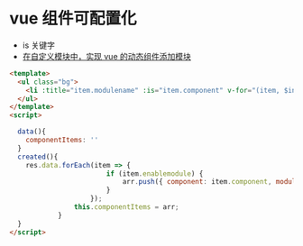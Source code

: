 # vue 组件可配置化

- is 关键字
- [在自定义模块中，实现 vue 的动态组件添加模块](https://blog.csdn.net/qq_42591863/article/details/103310637)

```html
<template>
  <ul class="bg">
    <li :title="item.modulename" :is="item.component" v-for="(item, $index) in componentItems" :key="$index"></li>
  </ul>
</template>
<script>

  data(){
    componentItems: ''
  }
  created(){
    res.data.forEach(item => {
                        if (item.enablemodule) {
                            arr.push({ component: item.component, modulename: item.modulename });
                        }
                    });
                this.componentItems = arr;
            }
  }
</script>
```
